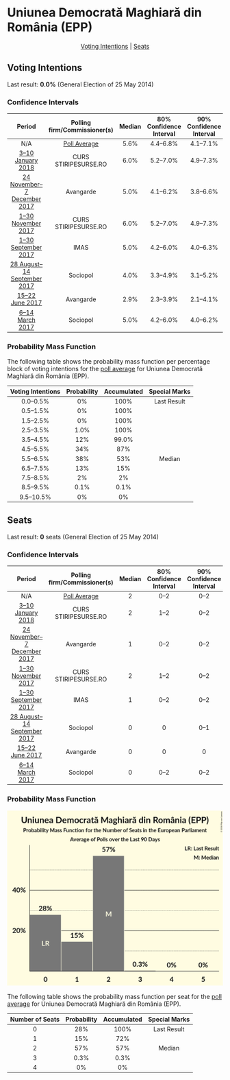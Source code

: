 # Uniunea Democrată Maghiară din România (EPP)

<p align="center"><a href="#voting-intentions">Voting Intentions</a> | <a href="#seats">Seats</a></p>

## Voting Intentions

Last result: **0.0%** (General Election of 25 May 2014)

### Confidence Intervals

| Period     | Polling firm/Commissioner(s) | Median | 80% Confidence Interval | 90% Confidence Interval | 95% Confidence Interval | 99% Confidence Interval |
|:----------:|:----------------:|:-----------:|:-----------------------:|:-----------------------:|:-----------------------:|:-----------------------:|
| N/A | [Poll Average](average.html) | 5.6% | 4.4–6.8% | 4.1–7.1% | 3.8–7.4% | 3.4–7.9% |
| [3–10 January 2018](2018-01-10-CURS.html) | CURS <br> STIRIPESURSE.RO | 6.0% | 5.2–7.0% | 4.9–7.3% | 4.7–7.6% | 4.3–8.1% |
| [24 November–7 December 2017](2017-12-07-Avangarde.html) | Avangarde | 5.0% | 4.1–6.2% | 3.8–6.6% | 3.6–6.9% | 3.2–7.5% |
| [1–30 November 2017](2017-11-30-CURS.html) | CURS <br> STIRIPESURSE.RO | 6.0% | 5.2–7.0% | 4.9–7.3% | 4.7–7.6% | 4.3–8.1% |
| [1–30 September 2017](2017-09-30-IMAS.html) | IMAS | 5.0% | 4.2–6.0% | 4.0–6.3% | 3.8–6.5% | 3.5–7.1% |
| [28 August–14 September 2017](2017-09-14-Sociopol.html) | Sociopol | 4.0% | 3.3–4.9% | 3.1–5.2% | 2.9–5.4% | 2.6–5.9% |
| [15–22 June 2017](2017-06-22-Avangarde.html) | Avangarde | 2.9% | 2.3–3.9% | 2.1–4.1% | 2.0–4.4% | 1.7–4.9% |
| [6–14 March 2017](2017-03-14-Sociopol.html) | Sociopol | 5.0% | 4.2–6.0% | 4.0–6.2% | 3.8–6.5% | 3.4–7.0% |

### Probability Mass Function

The following table shows the probability mass function per percentage block of voting intentions for the [poll average](average.html) for Uniunea Democrată Maghiară din România (EPP).

| Voting Intentions | Probability | Accumulated | Special Marks |
|:-----------------:|:-----------:|:-----------:|:-------------:|
| 0.0–0.5% | 0% | 100% | Last Result |
| 0.5–1.5% | 0% | 100% |  |
| 1.5–2.5% | 0% | 100% |  |
| 2.5–3.5% | 1.0% | 100% |  |
| 3.5–4.5% | 12% | 99.0% |  |
| 4.5–5.5% | 34% | 87% |  |
| 5.5–6.5% | 38% | 53% | Median |
| 6.5–7.5% | 13% | 15% |  |
| 7.5–8.5% | 2% | 2% |  |
| 8.5–9.5% | 0.1% | 0.1% |  |
| 9.5–10.5% | 0% | 0% |  |


## Seats

Last result: **0** seats (General Election of 25 May 2014)

### Confidence Intervals

| Period     | Polling firm/Commissioner(s) | Median | 80% Confidence Interval | 90% Confidence Interval | 95% Confidence Interval | 99% Confidence Interval |
|:----------:|:----------------:|:------:|:-----------------------:|:-----------------------:|:-----------------------:|:-----------------------:|
| N/A | [Poll Average](average.html) | 2 | 0–2 | 0–2 | 0–2 | 0–2 |
| [3–10 January 2018](2018-01-10-CURS.html) | CURS <br> STIRIPESURSE.RO | 2 | 1–2 | 0–2 | 0–2 | 0–3 |
| [24 November–7 December 2017](2017-12-07-Avangarde.html) | Avangarde | 1 | 0–2 | 0–2 | 0–2 | 0–2 |
| [1–30 November 2017](2017-11-30-CURS.html) | CURS <br> STIRIPESURSE.RO | 2 | 1–2 | 0–2 | 0–2 | 0–3 |
| [1–30 September 2017](2017-09-30-IMAS.html) | IMAS | 1 | 0–2 | 0–2 | 0–2 | 0–2 |
| [28 August–14 September 2017](2017-09-14-Sociopol.html) | Sociopol | 0 | 0 | 0–1 | 0–1 | 0–2 |
| [15–22 June 2017](2017-06-22-Avangarde.html) | Avangarde | 0 | 0 | 0 | 0 | 0 |
| [6–14 March 2017](2017-03-14-Sociopol.html) | Sociopol | 0 | 0–2 | 0–2 | 0–2 | 0–2 |

### Probability Mass Function

![Graph with seats probability mass function not yet produced](average-seats-pmf-uniuneademocratămaghiarădinromâniaepp.png "Seats Probability Mass Function")

The following table shows the probability mass function per seat for the [poll average](average.html) for Uniunea Democrată Maghiară din România (EPP).

| Number of Seats | Probability | Accumulated | Special Marks |
|:---------------:|:-----------:|:-----------:|:-------------:|
| 0 | 28% | 100% | Last Result |
| 1 | 15% | 72% |  |
| 2 | 57% | 57% | Median |
| 3 | 0.3% | 0.3% |  |
| 4 | 0% | 0% |  |



